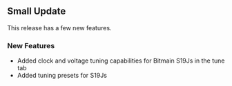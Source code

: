 ## Small Update

This release has a few new features.

### New Features

-   Added clock and voltage tuning capabilities for Bitmain S19Js in the tune tab
-   Added tuning presets for S19Js
